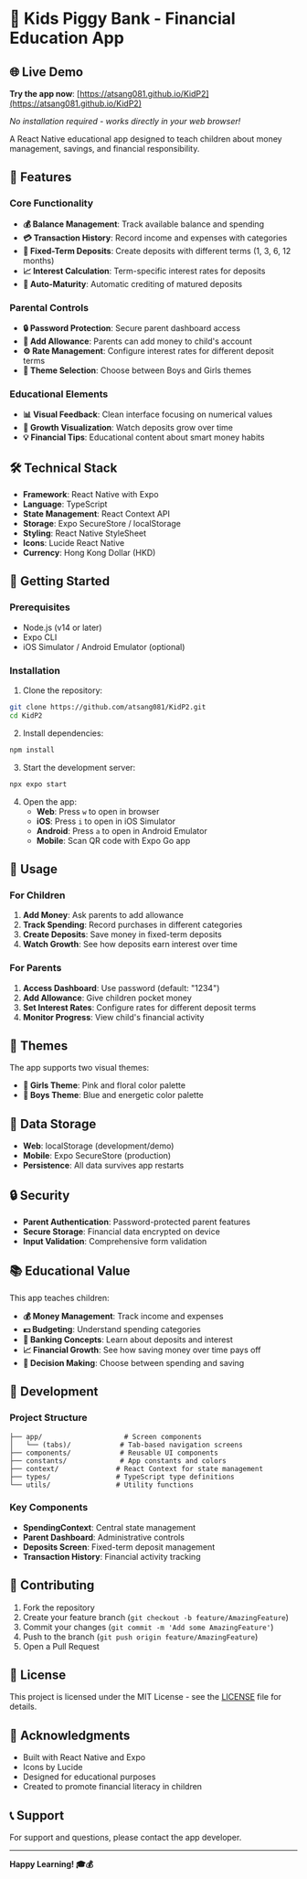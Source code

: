 # 🏦 Kids Piggy Bank - Financial Education App

## 🌐 Live Demo
**Try the app now**: [https://atsang081.github.io/KidP2](https://atsang081.github.io/KidP2)

*No installation required - works directly in your web browser!*

A React Native educational app designed to teach children about money management, savings, and financial responsibility.

## 📱 Features

### Core Functionality
- **💰 Balance Management**: Track available balance and spending
- **💳 Transaction History**: Record income and expenses with categories
- **🏦 Fixed-Term Deposits**: Create deposits with different terms (1, 3, 6, 12 months)
- **📈 Interest Calculation**: Term-specific interest rates for deposits
- **🔄 Auto-Maturity**: Automatic crediting of matured deposits

### Parental Controls
- **🔒 Password Protection**: Secure parent dashboard access
- **💸 Add Allowance**: Parents can add money to child's account
- **⚙️ Rate Management**: Configure interest rates for different deposit terms
- **🎨 Theme Selection**: Choose between Boys and Girls themes

### Educational Elements
- **📊 Visual Feedback**: Clean interface focusing on numerical values
- **🌱 Growth Visualization**: Watch deposits grow over time
- **💡 Financial Tips**: Educational content about smart money habits

## 🛠️ Technical Stack

- **Framework**: React Native with Expo
- **Language**: TypeScript
- **State Management**: React Context API
- **Storage**: Expo SecureStore / localStorage
- **Styling**: React Native StyleSheet
- **Icons**: Lucide React Native
- **Currency**: Hong Kong Dollar (HKD)

## 🚀 Getting Started

### Prerequisites
- Node.js (v14 or later)
- Expo CLI
- iOS Simulator / Android Emulator (optional)

### Installation

1. Clone the repository:
```bash
git clone https://github.com/atsang081/KidP2.git
cd KidP2
```

2. Install dependencies:
```bash
npm install
```

3. Start the development server:
```bash
npx expo start
```

4. Open the app:
   - **Web**: Press `w` to open in browser
   - **iOS**: Press `i` to open in iOS Simulator
   - **Android**: Press `a` to open in Android Emulator
   - **Mobile**: Scan QR code with Expo Go app

## 📱 Usage

### For Children
1. **Add Money**: Ask parents to add allowance
2. **Track Spending**: Record purchases in different categories
3. **Create Deposits**: Save money in fixed-term deposits
4. **Watch Growth**: See how deposits earn interest over time

### For Parents
1. **Access Dashboard**: Use password (default: "1234")
2. **Add Allowance**: Give children pocket money
3. **Set Interest Rates**: Configure rates for different deposit terms
4. **Monitor Progress**: View child's financial activity

## 🎨 Themes

The app supports two visual themes:
- **🌸 Girls Theme**: Pink and floral color palette
- **🚀 Boys Theme**: Blue and energetic color palette

## 💾 Data Storage

- **Web**: localStorage (development/demo)
- **Mobile**: Expo SecureStore (production)
- **Persistence**: All data survives app restarts

## 🔒 Security

- **Parent Authentication**: Password-protected parent features
- **Secure Storage**: Financial data encrypted on device
- **Input Validation**: Comprehensive form validation

## 📚 Educational Value

This app teaches children:
- **💰 Money Management**: Track income and expenses
- **💵 Budgeting**: Understand spending categories
- **🏦 Banking Concepts**: Learn about deposits and interest
- **📈 Financial Growth**: See how saving money over time pays off
- **🤔 Decision Making**: Choose between spending and saving

## 🔧 Development

### Project Structure
```
├── app/                    # Screen components
│   └── (tabs)/            # Tab-based navigation screens
├── components/            # Reusable UI components
├── constants/             # App constants and colors
├── context/              # React Context for state management
├── types/                # TypeScript type definitions
└── utils/                # Utility functions
```

### Key Components
- **SpendingContext**: Central state management
- **Parent Dashboard**: Administrative controls
- **Deposits Screen**: Fixed-term deposit management
- **Transaction History**: Financial activity tracking

## 🤝 Contributing

1. Fork the repository
2. Create your feature branch (`git checkout -b feature/AmazingFeature`)
3. Commit your changes (`git commit -m 'Add some AmazingFeature'`)
4. Push to the branch (`git push origin feature/AmazingFeature`)
5. Open a Pull Request

## 📄 License

This project is licensed under the MIT License - see the [LICENSE](LICENSE) file for details.

## 🙏 Acknowledgments

- Built with React Native and Expo
- Icons by Lucide
- Designed for educational purposes
- Created to promote financial literacy in children

## 📞 Support

For support and questions, please contact the app developer.

---

**Happy Learning! 🎓💰**